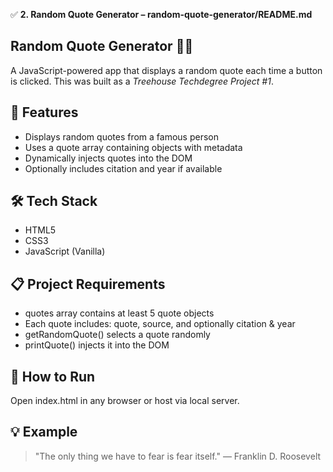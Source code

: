 ✅ **2. Random Quote Generator – random-quote-generator/README.md**

## Random Quote Generator 🧠💬

A JavaScript-powered app that displays a random quote each time a button is clicked. This was built as a *Treehouse Techdegree Project #1*.

 ## 📌 Features

- Displays random quotes from a famous person
- Uses a quote array containing objects with metadata
- Dynamically injects quotes into the DOM
- Optionally includes citation and year if available

## 🛠 Tech Stack

- HTML5
- CSS3
- JavaScript (Vanilla)

 ## 📋 Project Requirements

- quotes array contains at least 5 quote objects
- Each quote includes: quote, source, and optionally citation & year
- getRandomQuote() selects a quote randomly
- printQuote() injects it into the DOM

 ## 🚀 How to Run

Open index.html in any browser or host via local server.

## 💡 Example

> "The only thing we have to fear is fear itself." — Franklin D. Roosevelt